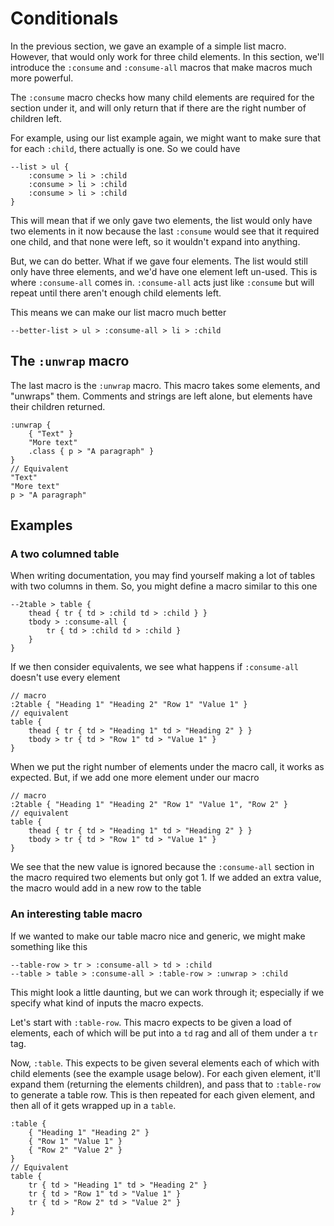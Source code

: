 # Conditionals

In the previous section, we gave an example of a simple list macro. However, that would only work for three child elements. In this section, we'll introduce the `:consume` and `:consume-all` macros that make macros much more powerful.

The `:consume` macro checks how many child elements are required for the section under it, and will only return that if there are the right number of children left.

For example, using our list example again, we might want to make sure that for each `:child`, there actually is one. So we could have

```hbml
--list > ul {
    :consume > li > :child
    :consume > li > :child
    :consume > li > :child
}
```

This will mean that if we only gave two elements, the list would only have two elements in it now because the last `:consume` would see that it required one child, and that none were left, so it wouldn't expand into anything.

But, we can do better. What if we gave four elements. The list would still only have three elements, and we'd have one element left un-used. This is where `:consume-all` comes in. `:consume-all` acts just like `:consume` but will repeat until there aren't enough child elements left.

This means we can make our list macro much better

```hbml
--better-list > ul > :consume-all > li > :child
```

## The `:unwrap` macro

The last macro is the `:unwrap` macro. This macro takes some elements, and "unwraps" them. Comments and strings are left alone, but elements have their children returned.

```hbml
:unwrap {
    { "Text" }
    "More text"
    .class { p > "A paragraph" }
}
// Equivalent
"Text"
"More text"
p > "A paragraph"
```

## Examples

### A two columned table

When writing documentation, you may find yourself making a lot of tables with two columns in them. So, you might define a macro similar to this one

```hbml
--2table > table {
    thead { tr { td > :child td > :child } }
    tbody > :consume-all {
        tr { td > :child td > :child }
    }
}
```

If we then consider equivalents, we see what happens if `:consume-all` doesn't use every element

```hbml
// macro
:2table { "Heading 1" "Heading 2" "Row 1" "Value 1" }
// equivalent
table {
    thead { tr { td > "Heading 1" td > "Heading 2" } }
    tbody > tr { td > "Row 1" td > "Value 1" }
}
```

When we put the right number of elements under the macro call, it works as expected. But, if we add one more element under our macro

```hbml
// macro
:2table { "Heading 1" "Heading 2" "Row 1" "Value 1", "Row 2" }
// equivalent
table {
    thead { tr { td > "Heading 1" td > "Heading 2" } }
    tbody > tr { td > "Row 1" td > "Value 1" }
}
```

We see that the new value is ignored because the `:consume-all` section in the macro required two elements but only got 1. If we added an extra value, the macro would add in a new row to the table


### An interesting table macro

If we wanted to make our table macro nice and generic, we might make something like this

```hbml
--table-row > tr > :consume-all > td > :child
--table > table > :consume-all > :table-row > :unwrap > :child
```

This might look a little daunting, but we can work through it; especially if we specify what kind of inputs the macro expects.

Let's start with `:table-row`. This macro expects to be given a load of elements, each of which will be put into a `td` rag and all of them under a `tr` tag.

Now, `:table`. This expects to be given several elements each of which with child elements (see the example usage below). For each given element, it'll expand them (returning the elements children), and pass that to `:table-row` to generate a table row. This is then repeated for each given element, and then all of it gets wrapped up in a `table`.

```hbml
:table {
    { "Heading 1" "Heading 2" }
    { "Row 1" "Value 1" }
    { "Row 2" "Value 2" }
}
// Equivalent
table {
    tr { td > "Heading 1" td > "Heading 2" }
    tr { td > "Row 1" td > "Value 1" }
    tr { td > "Row 2" td > "Value 2" }
}
```
